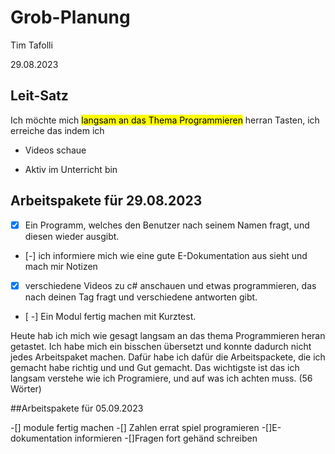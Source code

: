 # Grob-Planung

Tim Tafolli

29.08.2023

## Leit-Satz

Ich möchte mich <mark>langsam an das Thema Programmieren</mark> herran Tasten, ich erreiche das indem ich

* Videos schaue

* Aktiv im Unterricht bin

## Arbeitspakete für 29.08.2023




- [X] Ein Programm, welches den Benutzer nach seinem Namen fragt, und diesen wieder ausgibt.

- [-] ich informiere mich wie eine gute E-Dokumentation aus sieht und mach mir Notizen

- [X] verschiedene Videos zu c# anschauen und etwas programmieren, das nach deinen Tag fragt und verschiedene antworten gibt.

- [ -] Ein Modul fertig machen mit Kurztest.

Heute hab ich mich wie gesagt langsam an das thema Programmieren heran getastet. Ich habe mich ein bisschen übersetzt und konnte dadurch nicht jedes Arbeitspaket machen. Dafür habe ich dafür die Arbeitspackete, die ich gemacht habe richtig und und Gut gemacht. Das wichtigste ist das ich langsam verstehe wie ich Programiere, und auf was ich achten muss. (56 Wörter)

##Arbeitspakete für 05.09.2023

-[] module fertig machen
-[] Zahlen errat spiel programieren 
-[]E-dokumentation informieren
-[]Fragen fort gehänd schreiben

